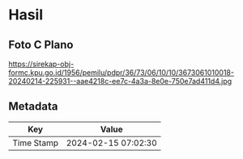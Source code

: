# Hasil

## Foto C Plano

https://sirekap-obj-formc.kpu.go.id/1956/pemilu/pdpr/36/73/06/10/10/3673061010018-20240214-225931--aae4218c-ee7c-4a3a-8e0e-750e7ad411d4.jpg


## Metadata

| Key        | Value               |
| ---------- | ------------------- |
| Time Stamp | 2024-02-15 07:02:30 |



